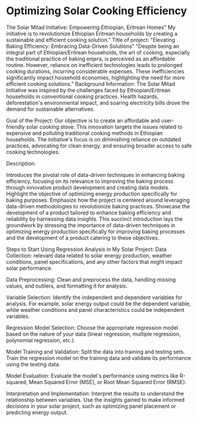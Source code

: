 # Optimizing Solar Cooking Efficiency
The Solar Mitad Initiative: Empowering Ethiopian, Eritrean Homes" My initiative is to revolutionize Ethiopian Eritrean households by creating a sustainable and efficient cooking solution."
Title of project:
"Elevating Baking Efficiency: Embracing Data-Driven Solutions"
"Despite being an integral part of Ethiopian/Eritrean households, the art of cooking, especially the traditional practice of baking enjera, is perceived as an affordable routine. However, reliance on inefficient technologies leads to prolonged cooking durations, incurring considerable expenses. These inefficiencies significantly impact household economies, highlighting the need for more efficient cooking solutions."
Background Information:
The Solar Mitad Initiative was inspired by the challenges faced by Ethiopian/Eritrean households in conventional cooking practices. Health hazards, deforestation's environmental impact, and soaring electricity bills drove the demand for sustainable alternatives.

Goal of the Project:
Our objective is to create an affordable and user-friendly solar cooking stove. This innovation targets the issues related to expensive and polluting traditional cooking methods in Ethiopian households. The initiative's focus is on diminishing reliance on outdated practices, advocating for clean energy, and ensuring broader access to safe cooking technologies.

Description:

Introduces the pivotal role of data-driven techniques in enhancing baking efficiency, focusing on its relevance to improving the baking process through innovative product development and creating data models.
Highlight the objective of optimizing energy production specifically for baking purposes.
Emphasize how the project is centered around leveraging data-driven methodologies to revolutionize baking practices.
Showcase the development of a product tailored to enhance baking efficiency and reliability by harnessing data insights.
This succinct introduction lays the groundwork by stressing the importance of data-driven techniques in optimizing energy production specifically for improving baking processes and the development 
of a product catering to these objectives.


Steps to Start Using Regression Analysis in My Solar Project:
Data Collection: relevant data related to solar energy production, weather conditions, panel specifications, and any other factors that might impact solar performance.

Data Preprocessing: Clean and preprocess the data, handling missing values, and outliers, and formatting it for analysis.

Variable Selection: Identify the independent and dependent variables for analysis. For example, solar energy output could be the dependent variable, while weather conditions and panel characteristics could be independent variables.

Regression Model Selection: Choose the appropriate regression model based on the nature of your data (linear regression, multiple regression, polynomial regression, etc.).

Model Training and Validation: Split the data into training and testing sets. Train the regression model on the training data and validate its performance using the testing data.

Model Evaluation: Evaluate the model's performance using metrics like R-squared, Mean Squared Error (MSE), or Root Mean Squared Error (RMSE).

Interpretation and Implementation: Interpret the results to understand the relationship between variables. Use the insights gained to make informed decisions in your solar project, such as optimizing panel placement or predicting energy output.




